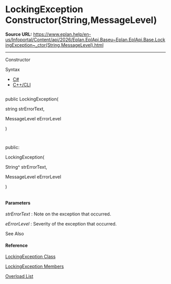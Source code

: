 # LockingException Constructor(String,MessageLevel)

**Source URL:** https://www.eplan.help/en-us/Infoportal/Content/api/2026/Eplan.EplApi.Baseu~Eplan.EplApi.Base.LockingException~_ctor(String,MessageLevel).html

---

Constructor

Syntax

- [C#](#i-syntax-CS)
- [C++/CLI](#i-syntax-CPP2005)

```
```
public LockingException( 
   string strErrorText,
   MessageLevel eErrorLevel
)
```
```

```
```
public:
LockingException( 
   String^ strErrorText,
   MessageLevel eErrorLevel
)
```
```

#### Parameters

*strErrorText*
:   Note on the exception that occurred.

*eErrorLevel*
:   Severity of the exception that occurred.



See Also

#### Reference

[LockingException Class](Eplan.EplApi.Baseu~Eplan.EplApi.Base.LockingException.html)
  
[LockingException Members](Eplan.EplApi.Baseu~Eplan.EplApi.Base.LockingException_members.html)
  
[Overload List](Eplan.EplApi.Baseu~Eplan.EplApi.Base.LockingException~_ctor.html)